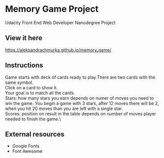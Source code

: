 # Memory Game Project

Udacity Front End Web Developer Nanodegree Project

## View it here
https://aleksandrachmurka.github.io/memory_game/

## Instructions
Game starts with deck of cards ready to play.There are two cards with the same symbol.\
Click on a card to show it.\
Your goal is to match all the cards.\
Stars: how many stars you earn depends on numer of moves you need to win the game. You begin a game with 3 stars, after 12 moves there will be 2, when you hit 20 moves than you are left with a single star.\
Scores: position on result in the table depends on number of moves player needed to finish the game.\

## External resources
* Google Fonts
* Font Awesome